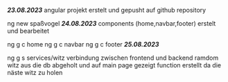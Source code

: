 *****23.08.2023*****
angular projekt erstelt und gepusht auf github repository
<!-- create new angular projekt -->
ng new spaßvogel
*****24.08.2023*****
components (home,navbar,footer) erstelt und bearbeitet
<!-- generat components -->
ng g c home
ng g c navbar
ng g c footer
*****25.08.2023*****
<!-- service erstelt -->
ng g s services/witz
verbindung zwischen frontend und backend
ramdom witz aus die db abgeholt und auf main page gezeigt
function erstellt da die näste witz zu holen
